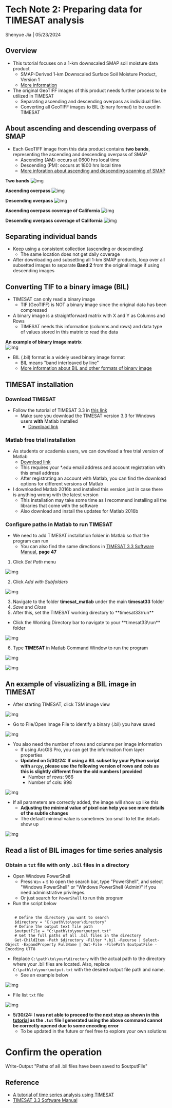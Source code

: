 # Tech Note 2: Preparing data for TIMESAT analysis

Shenyue Jia | 05/23/2024

## Overview

-   This tutorial focuses on a 1-km downscaled SMAP soil moisture data product
    -   SMAP-Derived 1-km Downscaled Surface Soil Moisture Product, Version 1
    -   [More information](https://nsidc.org/data/nsidc-0779/versions/1)
-   The original GeoTIFF images of this product needs further process to be utilized in TIMESAT
    -   Separating ascending and descending overpass as individual files
    -   Converting all GeoTIFF images to BIL (binary format) to be used in TIMESAT

## About ascending and descending overpass of SMAP

-   Each GeoTIFF image from this data product contains **two bands**, representing the ascending and descending overpass of SMAP
    -   Ascending (AM): occurs at 0600 hrs local time
    -   Descending (PM): occurs at 1800 hrs local time
    -   [More inforation about ascending and descending scanning of SMAP](https://smap.jpl.nasa.gov/data/)

**Two bands** ![img](https://github.com/jiashenyue/soil-moisture-analysis-tech-notes/blob/main/pics/004-tech-note.png)

**Ascending overpass** ![img](https://github.com/jiashenyue/soil-moisture-analysis-tech-notes/blob/main/pics/005-tech-note.png)

**Descending overpass** ![img](https://github.com/jiashenyue/soil-moisture-analysis-tech-notes/blob/main/pics/006-tech-note.png)

**Ascending overpass coverage of California** ![img](https://github.com/jiashenyue/soil-moisture-analysis-tech-notes/blob/main/pics/008-tech-note.png)

**Descending overpass coverage of California** ![img](https://github.com/jiashenyue/soil-moisture-analysis-tech-notes/blob/main/pics/007-tech-note.png)

## Separating individual bands

-   Keep using a consistent collection (ascending or descending)
    -   The same location does not get daily coverage
-   After downloading and subsetting all 1-km SMAP products, loop over all subsetted images to separate **Band 2** from the original image if using descending images

## Converting TIF to a binary image (BIL)

-   TIMESAT can only read a binary image
    -   TIF (GeoTIFF) is NOT a binary image since the original data has been compressed
-   A binary image is a straightforward matrix with X and Y as Columns and Rows
    -   TIMESAT needs this information (columns and rows) and data type of values stored in this matrix to read the data

**An example of binary image matrix**\
![img](https://github.com/jiashenyue/soil-moisture-analysis-tech-notes/blob/main/pics/009-tech-note.png)

-   BIL (.bil) format is a widely used binary image format
    -   BIL means "band interleaved by line"
    -   [More information about BIL and other formats of binary image](https://desktop.arcgis.com/en/arcmap/latest/manage-data/raster-and-images/bil-bip-and-bsq-raster-files.htm)

## TIMESAT installation

### Download TIMESAT

-   Follow the tutorial of TIMESAT 3.3 in [this link](https://web.nateko.lu.se/timesat/docs/TIMESAT33_SoftwareManual.pdf)
    -   Make sure you download the TIMESAT version 3.3 for Windows users **with** Matlab installed
        -   [Download link](https://web.nateko.lu.se/timesat/timesat.asp?cat=4)

### Matlab free trial installation

-   As students or academia users, we can download a free trial version of Matlab
    -   [Download link](https://www.mathworks.com/products/matlab/student.html)
    -   This requires your \*.edu email address and account registration with this email address
    -   After registrating an account with Matlab, you can find the download options for different versions of Matlab
-   I downloaded Matlab 2016b and installed this version just in case there is anything wrong with the latest version
    -   This installation may take some time as I recommend installing all the libraries that come with the software
    -   Also download and install the updates for Matlab 2016b

### Configure paths in Matlab to run TIMESAT

-   We need to add TIMESAT installation folder in Matlab so that the program can run
    -   You can also find the same directions in [TIMESAT 3.3 Software Manual](https://web.nateko.lu.se/personal/Lars.Eklundh/TIMESAT/prog/version33/TIMESAT33_SoftwareManual.pdf), **page 47**

1.  Click *Set Path* menu

![img](https://github.com/jiashenyue/soil-moisture-analysis-tech-notes/blob/main/pics/014-tech-note.png)

2.  Click *Add with Subfolders*

![img](https://github.com/jiashenyue/soil-moisture-analysis-tech-notes/blob/main/pics/015-tech-note.png)

3.  Navigate to the folder **timesat_matlab** under the main **timesat33** folder
4.  *Save* and *Close*
5.  After this, set the TIMESAT working directory to \*\*timesat33\run\*\*

-   Click the Working Directory bar to navigate to your \*\*timesat33\run\*\* folder

![img](https://github.com/jiashenyue/soil-moisture-analysis-tech-notes/blob/main/pics/016-tech-note.png)

6.  Type **TIMESAT** in Matlab Command Window to run the program

![img](https://github.com/jiashenyue/soil-moisture-analysis-tech-notes/blob/main/pics/017-tech-note.png)

![img](https://github.com/jiashenyue/soil-moisture-analysis-tech-notes/blob/main/pics/018-tech-note.png)

## An example of visualizing a BIL image in TIMESAT

-   After starting TIMESAT, click TSM image view

![img](https://github.com/jiashenyue/soil-moisture-analysis-tech-notes/blob/main/pics/010-tech-note.png)

-   Go to File/Open Image File to identify a binary (.bil) you have saved

![img](https://github.com/jiashenyue/soil-moisture-analysis-tech-notes/blob/main/pics/011-tech-note.png)

-   You also need the number of rows and columns per image information
    -   If using ArcGIS Pro, you can get the information from layer properties
    -   **Updated on 5/30/24: If using a BIL subset by your Python script with `arcpy`, please use the following version of rows and cols as this is slightly different from the old numbers I provided**
        - Number of rows: 966
        - Number of cols: 998

![img](https://github.com/jiashenyue/soil-moisture-analysis-tech-notes/blob/main/pics/013-tech-note.png)

-   If all parameters are correctly added, the image will show up like this
    -   **Adjusting the minimal value of pixel can help you see more details of the subtle changes**
    -   The default minimal value is sometimes too small to let the details show up

![img](https://github.com/jiashenyue/soil-moisture-analysis-tech-notes/blob/main/pics/012-tech-note.png)

## Read a list of BIL images for time series analysis

### Obtain a `txt` file with only `.bil` files in a directory

- Open Windows PowerShell
  - Press `Win` + `S` to open the search bar, type "PowerShell", and select "Windows PowerShell" or "Windows PowerShell (Admin)" if you need administrative privileges.
  - Or just search for `PowerShell` to run this program
- Run the script below

##
        # Define the directory you want to search
        $directory = "C:\path\to\your\directory"
        # Define the output text file path
        $outputFile = "C:\path\to\your\output.txt"
        # Get the full paths of all .bil files in the directory
        Get-ChildItem -Path $directory -Filter *.bil -Recurse | Select-Object -ExpandProperty FullName | Out-File -FilePath $outputFile -Encoding UTF8

- Replace `C:\path\to\your\directory` with the actual path to the directory where your .bil files are located. Also, replace `C:\path\to\your\output.txt` with the desired output file path and name.
  - See an example below
  
![img](https://github.com/jiashenyue/soil-moisture-analysis-tech-notes/blob/main/pics/019-tech-note.png)

- File list `txt` file

![img](https://github.com/jiashenyue/soil-moisture-analysis-tech-notes/blob/main/pics/020-tech-note.png)

- **5/30/24: I was not able to proceed to the next step as shown in this [tutorial](https://datapartnership.org/syria-economic-monitor/notebooks/vegetation-conditions/Seasonality_Parameters_Data_Extraction.html) as the `.txt` file I generated using the above command cannot be correctly opened due to some encoding error**
  - To be updated in the future or feel free to explore your own solutions

# Confirm the operation
Write-Output "Paths of all .bil files have been saved to $outputFile"



## Reference

-   [A tutorial of time series analysis using TIMESAT](https://datapartnership.org/syria-economic-monitor/notebooks/vegetation-conditions/Seasonality_Parameters_Data_Extraction.html)
-   [TIMESAT 3.3 Software Manual](https://web.nateko.lu.se/personal/Lars.Eklundh/TIMESAT/prog/version33/TIMESAT33_SoftwareManual.pdf)

